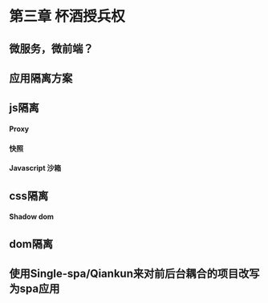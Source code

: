 # 第三章 杯酒授兵权



## 微服务，微前端？



## 应用隔离方案



## js隔离

#### Proxy



#### 快照



#### Javascript 沙箱



## css隔离



#### Shadow dom



## dom隔离





## 使用Single-spa/Qiankun来对前后台耦合的项目改写为spa应用